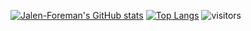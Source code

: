 [![Jalen-Foreman's GitHub stats](https://github-readme-stats.vercel.app/api?username=Jalen-Foreman)](https://github.com/Jalen-Foreman/github-readme-stats)
[![Top Langs](https://github-readme-stats.vercel.app/api/top-langs/?username=Jalen-Foreman&layout=compact)](https://github.com/Jalen-Foreman/github-readme-stats)
![visitors](https://visitor-badge.glitch.me/badge?Jalen-Foreman=Jalen-Foreman)
